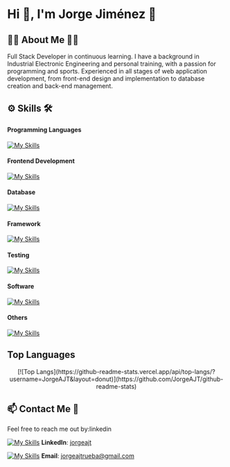 
# Hi 👋, I'm Jorge Jiménez 💪

## 👨‍💻 About Me 🏋️‍♂️
Full Stack Developer in continuous learning. I have a background in Industrial Electronic Engineering and personal training, with a passion for programming and sports. Experienced in all stages of web application development, from front-end design and implementation to database creation and back-end management.

## ⚙ Skills 🛠
#### Programming Languages
[![My Skills](https://skillicons.dev/icons?i=js,py)](https://skillicons.dev)

#### Frontend Development
[![My Skills](https://skillicons.dev/icons?i=html,css,bootstrap,react)](https://skillicons.dev)

#### Database
[![My Skills](https://skillicons.dev/icons?i=mysql,postgres)](https://skillicons.dev)

#### Framework
[![My Skills](https://skillicons.dev/icons?i=flask)](https://skillicons.dev)

#### Testing
[![My Skills](https://skillicons.dev/icons?i=jest)](https://skillicons.dev)

#### Software
[![My Skills](https://skillicons.dev/icons?i=postman)](https://skillicons.dev)

#### Others
[![My Skills](https://skillicons.dev/icons?i=git,github,arduino)](https://skillicons.dev)

## Top Languages
<div align="center">
[![Top Langs](https://github-readme-stats.vercel.app/api/top-langs/?username=JorgeAJT&layout=donut)](https://github.com/JorgeAJT/github-readme-stats)
</div>

## 📫 Contact Me 📩
Feel free to reach me out by:linkedin

[![My Skills](https://skillicons.dev/icons?i=linkedin)](https://skillicons.dev) **LinkedIn**: [jorgeajt](https://www.linkedin.com/in/jorgeajt/)

[![My Skills](https://skillicons.dev/icons?i=gmail)](https://skillicons.dev) **Email**: [jorgeajtrueba@gmail.com](mailto:jorgeajtrueba@gmail.com)
